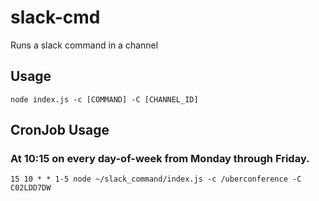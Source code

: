 # slack-cmd

Runs a slack command in a channel

## Usage

`node index.js -c [COMMAND] -C [CHANNEL_ID]`

## CronJob Usage

### At 10:15 on every day-of-week from Monday through Friday.

`15 10 * * 1-5 node ~/slack_command/index.js -c /uberconference -C C02LDD7DW`
